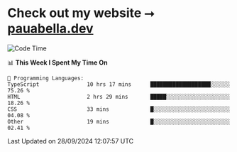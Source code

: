 # Check out my website ⭢ [pauabella.dev](https://pauabella.dev)

<!--START_SECTION:waka-->
![Code Time](http://img.shields.io/badge/Code%20Time-3%2C754%20hrs%2039%20mins-blue)

📊 **This Week I Spent My Time On** 

```text
💬 Programming Languages: 
TypeScript               10 hrs 17 mins      ███████████████████░░░░░░   75.26 % 
HTML                     2 hrs 29 mins       █████░░░░░░░░░░░░░░░░░░░░   18.26 % 
CSS                      33 mins             █░░░░░░░░░░░░░░░░░░░░░░░░   04.08 % 
Other                    19 mins             █░░░░░░░░░░░░░░░░░░░░░░░░   02.41 % 
```


 Last Updated on 28/09/2024 12:07:57 UTC
<!--END_SECTION:waka-->
